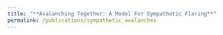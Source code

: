 ```yaml
---
title: "**Avalanching Together: A Model For Sympathetic Flaring**"
permalink: /publications/sympathetic_avalanches
---
```

